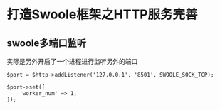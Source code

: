 # 打造Swoole框架之HTTP服务完善

## swoole多端口监听

实际是另外开启了一个进程进行监听另外的端口

```
$port = $http->addListener('127.0.0.1', '8501', SWOOLE_SOCK_TCP);

$port->set([
    'worker_num' => 1,
]);
```